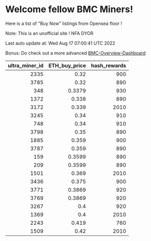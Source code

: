 # Welcome fellow BMC Miners!
Here is a list of "Buy Now" listings from Opensea floor !

Note: This is an unofficial site ! NFA DYOR

Last auto update at: Wed Aug 17 07:00:41 UTC 2022

Bonus: Do check out a more advanced [BMC-Overview-Dashboard](https://dune.com/defifunk/BMC-Overview-Dashboard)


|   ultra_miner_id |   ETH_buy_price |   hash_rewards |
|-----------------:|----------------:|---------------:|
|             2335 |          0.32   |            900 |
|             3785 |          0.32   |            890 |
|              348 |          0.3379 |            930 |
|             1372 |          0.338  |            890 |
|             3172 |          0.339  |           2010 |
|             3245 |          0.34   |            910 |
|              748 |          0.34   |            910 |
|             3798 |          0.35   |            890 |
|             1885 |          0.359  |            900 |
|             3787 |          0.359  |            890 |
|              159 |          0.3599 |            890 |
|              209 |          0.3599 |            890 |
|             1501 |          0.369  |           2010 |
|             3436 |          0.375  |            900 |
|             3771 |          0.3869 |            920 |
|             3769 |          0.3869 |            920 |
|             3267 |          0.4    |            920 |
|             1369 |          0.4    |           2010 |
|             2243 |          0.419  |            760 |
|             1509 |          0.42   |           2010 |